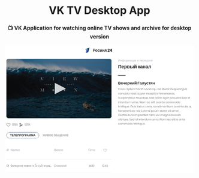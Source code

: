 <div align="center">
  <h1>VK TV Desktop App</h1>
  <h4>📺 VK Application for watching online TV shows and archive for desktop version</h4>
</div>

![Main image](./screenshots/vk-tv-desktop.png "Main Image")